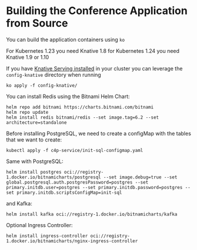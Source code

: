 # Building the Conference Application from Source

You can build the application containers using `ko`

For Kubernetes 1.23 you need Knative 1.8 for Kubernetes 1.24 you need Knative 1.9 or 1.10

If you have [Knative Serving installed](https://knative.dev/docs/install/yaml-install/serving/install-serving-with-yaml/#verify-the-installation) in your cluster you can leverage the `config-knative` directory when running

```shell
ko apply -f config-knative/
```

You can install Redis using the Bitnami Helm Chart: 

```shell
helm repo add bitnami https://charts.bitnami.com/bitnami
helm repo update
helm install redis bitnami/redis --set image.tag=6.2 --set architecture=standalone
```


Before installing PostgreSQL, we need to create a configMap with the tables that we want to create:

```shell
kubectl apply -f c4p-service/init-sql-configmap.yaml
```

Same with PostgreSQL: 
```shell
helm install postgres oci://registry-1.docker.io/bitnamicharts/postgresql --set image.debug=true --set global.postgresql.auth.postgresPassword=postgres --set primary.initdb.user=postgres --set primary.initdb.password=postgres --set primary.initdb.scriptsConfigMap=init-sql
```

and Kafka:

```shell
helm install kafka oci://registry-1.docker.io/bitnamicharts/kafka
```

Optional Ingress Controller: 
```shell
helm install ingress-controller oci://registry-1.docker.io/bitnamicharts/nginx-ingress-controller
```